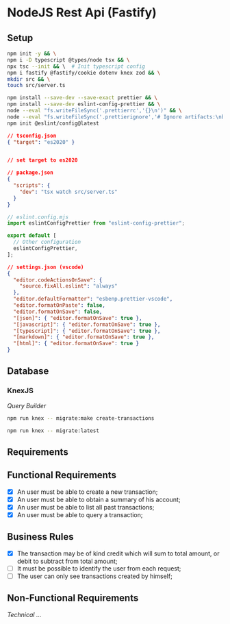 # NodeJS Rest Api (Fastify)

## Setup

```sh
npm init -y && \
npm i -D typescript @types/node tsx && \
npx tsc --init && \  # Init typescript config
npm i fastify @fastify/cookie dotenv knex zod && \
mkdir src && \
touch src/server.ts
```

```sh
npm install --save-dev --save-exact prettier && \
npm install --save-dev eslint-config-prettier && \
node --eval "fs.writeFileSync('.prettierrc','{}\n')" && \
node --eval "fs.writeFileSync('.prettierignore','# Ignore artifacts:\nbuild\ncoverage\n')" && \
npm init @eslint/config@latest
```

```json
// tsconfig.json
{ "target": "es2020" }


// set target to es2020
```

```json
// package.json
{
  "scripts": {
    "dev": "tsx watch src/server.ts"
  }
}
```

```js
// eslint.config.mjs
import eslintConfigPrettier from "eslint-config-prettier";

export default [
  // Other configuration
  eslintConfigPrettier,
];
```

```json
// settings.json (vscode)
{
  "editor.codeActionsOnSave": {
    "source.fixAll.eslint": "always"
  },
  "editor.defaultFormatter": "esbenp.prettier-vscode",
  "editor.formatOnPaste": false,
  "editor.formatOnSave": false,
  "[json]": { "editor.formatOnSave": true },
  "[javascript]": { "editor.formatOnSave": true },
  "[typescript]": { "editor.formatOnSave": true },
  "[markdown]": { "editor.formatOnSave": true },
  "[html]": { "editor.formatOnSave": true }
}
```

## Database

### KnexJS

_Query Builder_

```sh
npm run knex -- migrate:make create-transactions
```

```sh
npm run knex -- migrate:latest
```

## Requirements

## Functional Requirements

- [x] An user must be able to create a new transaction;
- [x] An user must be able to obtain a summary of his account;
- [x] An user must be able to list all past transactions;
- [x] An user must be able to query a transaction;

## Business Rules

- [x] The transaction may be of kind credit which will sum to total amount, or debit to subtract from total amount;
- [ ] It must be possible to identify the user from each request;
- [ ] The user can only see transactions created by himself;

## Non-Functional Requirements

_Technical ..._
